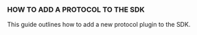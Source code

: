 ### HOW TO ADD A PROTOCOL TO THE SDK
This guide outlines how to add a new protocol plugin to the SDK.

